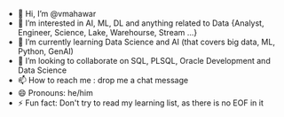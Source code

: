 - 👋 Hi, I’m @vmahawar
- 👀 I’m interested in AI, ML, DL and anything related to Data {Analyst, Engineer, Science, Lake, Warehourse, Stream ...}
- 🌱 I’m currently learning Data Science and AI (that covers big data, ML, Python, GenAI)
- 💞️ I’m looking to collaborate on SQL, PLSQL, Oracle Development and Data Science
- 📫 How to reach me : drop me a chat message
- 😄 Pronouns: he/him
- ⚡ Fun fact: Don't try to read my learning list, as there is no EOF in it

<!---
vmahawar/vmahawar is a ✨ special ✨ repository because its `README.md` (this file) appears on your GitHub profile.
You can click the Preview link to take a look at your changes.
--->
